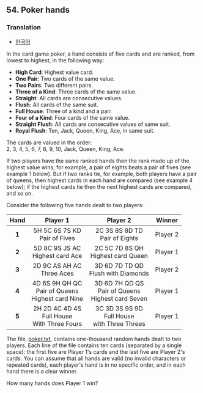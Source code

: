 ## 54. Poker hands

### Translation
* [한국어](./translation-ko.md)

In the card game poker, a hand consists of five cards and are ranked, from lowest to highest, in the following way:

* **High Card**: Highest value card.
* **One Pair**: Two cards of the same value.
* **Two Pairs**: Two different pairs.
* **Three of a Kind**: Three cards of the same value.
* **Straight**: All cards are consecutive values.
* **Flush**: All cards of the same suit.
* **Full House**: Three of a kind and a pair.
* **Four of a Kind**: Four cards of the same value.
* **Straight Flush**: All cards are consecutive values of same suit.
* **Royal Flush**: Ten, Jack, Queen, King, Ace, in same suit.

The cards are valued in the order:<br>
2, 3, 4, 5, 6, 7, 8, 9, 10, Jack, Queen, King, Ace.

If two players have the same ranked hands then the rank made up of the highest value wins; for example, a pair of eights beats a pair of fives (see example 1 below). But if two ranks tie, for example, both players have a pair of queens, then highest cards in each hand are compared (see example 4 below); if the highest cards tie then the next highest cards are compared, and so on.

Consider the following five hands dealt to two players:

Hand | Player 1 | Player 2 | Winner
:---: | :---: | :---: | :---:
**1** | 5H 5C 6S 7S KD<br>Pair of Fives | 2C 3S 8S 8D TD<br>Pair of Eights | Player 2
**2** | 5D 8C 9S JS AC<br>Highest card Ace | 2C 5C 7D 8S QH<br>Highest card Queen | Player 1
**3** | 2D 9C AS AH AC<br>Three Aces | 3D 6D 7D TD QD<br>Flush with Diamonds | Player 2
**4** | 4D 6S 9H QH QC<br>Pair of Queens<br>Highest card Nine | 3D 6D 7H QD QS<br>Pair of Queens<br>Highest card Seven | Player 1
**5** | 2H 2D 4C 4D 4S<br>Full House<br>With Three Fours | 3C 3D 3S 9S 9D<br>Full House<br>with Three Threes | Player 1

The file, [poker.txt](./poker.txt), contains one-thousand random hands dealt to two players. Each line of the file contains ten cards (separated by a single space): the first five are Player 1's cards and the last five are Player 2's cards. You can assume that all hands are valid (no invalid characters or repeated cards), each player's hand is in no specific order, and in each hand there is a clear winner.

How many hands does Player 1 win?
